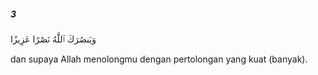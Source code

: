 ##### 3

<span class="ayah">وَيَنصُرَكَ ٱللَّهُ نَصْرًا عَزِيزًا</span>

<span class="ayah_translation">dan supaya Allah menolongmu dengan pertolongan yang kuat (banyak).</span>
